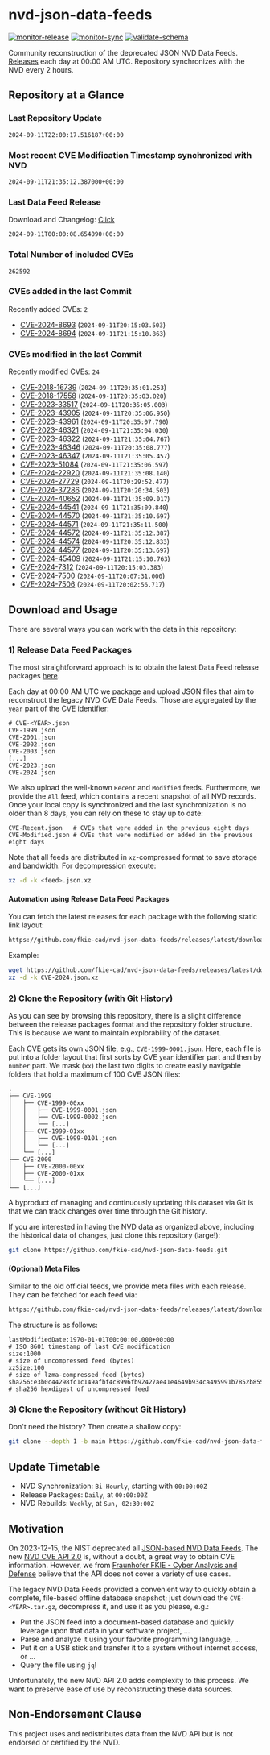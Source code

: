# nvd-json-data-feeds

[![monitor-release](https://github.com/fkie-cad/nvd-json-data-feeds/actions/workflows/monitor_release.yml/badge.svg)](https://github.com/fkie-cad/nvd-json-data-feeds/actions/workflows/monitor_release.yml)
[![monitor-sync](https://github.com/fkie-cad/nvd-json-data-feeds/actions/workflows/monitor_sync.yml/badge.svg)](https://github.com/fkie-cad/nvd-json-data-feeds/actions/workflows/monitor_sync.yml)
[![validate-schema](https://github.com/fkie-cad/nvd-json-data-feeds/actions/workflows/validate_schema.yml/badge.svg)](https://github.com/fkie-cad/nvd-json-data-feeds/actions/workflows/validate_schema.yml)

Community reconstruction of the deprecated JSON NVD Data Feeds.
[Releases](https://github.com/fkie-cad/nvd-json-data-feeds/releases/latest) each day at 00:00 AM UTC.
Repository synchronizes with the NVD every 2 hours.

## Repository at a Glance

### Last Repository Update

```plain
2024-09-11T22:00:17.516187+00:00
```

### Most recent CVE Modification Timestamp synchronized with NVD

```plain
2024-09-11T21:35:12.387000+00:00
```

### Last Data Feed Release

Download and Changelog: [Click](https://github.com/fkie-cad/nvd-json-data-feeds/releases/latest)

```plain
2024-09-11T00:00:08.654090+00:00
```

### Total Number of included CVEs

```plain
262592
```

### CVEs added in the last Commit

Recently added CVEs: `2`

- [CVE-2024-8693](CVE-2024/CVE-2024-86xx/CVE-2024-8693.json) (`2024-09-11T20:15:03.503`)
- [CVE-2024-8694](CVE-2024/CVE-2024-86xx/CVE-2024-8694.json) (`2024-09-11T21:15:10.863`)


### CVEs modified in the last Commit

Recently modified CVEs: `24`

- [CVE-2018-16739](CVE-2018/CVE-2018-167xx/CVE-2018-16739.json) (`2024-09-11T20:35:01.253`)
- [CVE-2018-17558](CVE-2018/CVE-2018-175xx/CVE-2018-17558.json) (`2024-09-11T20:35:03.020`)
- [CVE-2023-33517](CVE-2023/CVE-2023-335xx/CVE-2023-33517.json) (`2024-09-11T20:35:05.003`)
- [CVE-2023-43905](CVE-2023/CVE-2023-439xx/CVE-2023-43905.json) (`2024-09-11T20:35:06.950`)
- [CVE-2023-43961](CVE-2023/CVE-2023-439xx/CVE-2023-43961.json) (`2024-09-11T20:35:07.790`)
- [CVE-2023-46321](CVE-2023/CVE-2023-463xx/CVE-2023-46321.json) (`2024-09-11T21:35:04.030`)
- [CVE-2023-46322](CVE-2023/CVE-2023-463xx/CVE-2023-46322.json) (`2024-09-11T21:35:04.767`)
- [CVE-2023-46346](CVE-2023/CVE-2023-463xx/CVE-2023-46346.json) (`2024-09-11T20:35:08.777`)
- [CVE-2023-46347](CVE-2023/CVE-2023-463xx/CVE-2023-46347.json) (`2024-09-11T21:35:05.457`)
- [CVE-2023-51084](CVE-2023/CVE-2023-510xx/CVE-2023-51084.json) (`2024-09-11T21:35:06.597`)
- [CVE-2024-22920](CVE-2024/CVE-2024-229xx/CVE-2024-22920.json) (`2024-09-11T21:35:08.140`)
- [CVE-2024-27729](CVE-2024/CVE-2024-277xx/CVE-2024-27729.json) (`2024-09-11T20:29:52.477`)
- [CVE-2024-37286](CVE-2024/CVE-2024-372xx/CVE-2024-37286.json) (`2024-09-11T20:20:34.503`)
- [CVE-2024-40652](CVE-2024/CVE-2024-406xx/CVE-2024-40652.json) (`2024-09-11T21:35:09.017`)
- [CVE-2024-44541](CVE-2024/CVE-2024-445xx/CVE-2024-44541.json) (`2024-09-11T21:35:09.840`)
- [CVE-2024-44570](CVE-2024/CVE-2024-445xx/CVE-2024-44570.json) (`2024-09-11T21:35:10.697`)
- [CVE-2024-44571](CVE-2024/CVE-2024-445xx/CVE-2024-44571.json) (`2024-09-11T21:35:11.500`)
- [CVE-2024-44572](CVE-2024/CVE-2024-445xx/CVE-2024-44572.json) (`2024-09-11T21:35:12.387`)
- [CVE-2024-44574](CVE-2024/CVE-2024-445xx/CVE-2024-44574.json) (`2024-09-11T20:35:12.833`)
- [CVE-2024-44577](CVE-2024/CVE-2024-445xx/CVE-2024-44577.json) (`2024-09-11T20:35:13.697`)
- [CVE-2024-45409](CVE-2024/CVE-2024-454xx/CVE-2024-45409.json) (`2024-09-11T21:15:10.763`)
- [CVE-2024-7312](CVE-2024/CVE-2024-73xx/CVE-2024-7312.json) (`2024-09-11T20:15:03.383`)
- [CVE-2024-7500](CVE-2024/CVE-2024-75xx/CVE-2024-7500.json) (`2024-09-11T20:07:31.000`)
- [CVE-2024-7506](CVE-2024/CVE-2024-75xx/CVE-2024-7506.json) (`2024-09-11T20:02:56.717`)


## Download and Usage

There are several ways you can work with the data in this repository:

### 1) Release Data Feed Packages

The most straightforward approach is to obtain the latest Data Feed release packages [here](https://github.com/fkie-cad/nvd-json-data-feeds/releases/latest).

Each day at 00:00 AM UTC we package and upload JSON files that aim to reconstruct the legacy NVD CVE Data Feeds.
Those are aggregated by the `year` part of the CVE identifier:

```
# CVE-<YEAR>.json
CVE-1999.json
CVE-2001.json
CVE-2002.json
CVE-2003.json
[...]
CVE-2023.json
CVE-2024.json
```

We also upload the well-known `Recent` and `Modified` feeds.
Furthermore, we provide the `All` feed, which contains a recent snapshot of all NVD records.
Once your local copy is synchronized and the last synchronization is no older than 8 days, you can rely on these to stay up to date:

```plain
CVE-Recent.json   # CVEs that were added in the previous eight days
CVE-Modified.json # CVEs that were modified or added in the previous eight days
```

Note that all feeds are distributed in `xz`-compressed format to save storage and bandwidth.
For decompression execute:

```sh
xz -d -k <feed>.json.xz
```

#### Automation using Release Data Feed Packages

You can fetch the latest releases for each package with the following static link layout:

```sh
https://github.com/fkie-cad/nvd-json-data-feeds/releases/latest/download/CVE-<YEAR>.json.xz
```

Example:

```sh
wget https://github.com/fkie-cad/nvd-json-data-feeds/releases/latest/download/CVE-2024.json.xz
xz -d -k CVE-2024.json.xz
```

### 2) Clone the Repository (with Git History)

As you can see by browsing this repository, there is a slight difference between the release packages format and the repository folder structure.
This is because we want to maintain explorability of the dataset.

Each CVE gets its own JSON file, e.g., `CVE-1999-0001.json`.
Here, each file is put into a folder layout that first sorts by CVE `year` identifier part and then by `number` part.
We mask (`xx`) the last two digits to create easily navigable folders that hold a maximum of 100 CVE JSON files:

```plain
.
├── CVE-1999
│   ├── CVE-1999-00xx
│   │   ├── CVE-1999-0001.json
│   │   ├── CVE-1999-0002.json
│   │   └── [...]
│   ├── CVE-1999-01xx
│   │   ├── CVE-1999-0101.json
│   │   └── [...]
│   └── [...]
├── CVE-2000
│   ├── CVE-2000-00xx
│   ├── CVE-2000-01xx
│   └── [...]
└── [...]
```

A byproduct of managing and continuously updating this dataset via Git is that we can track changes over time through the Git history.

If you are interested in having the NVD data as organized above, including the historical data of changes, just clone this repository (large!):

```sh
git clone https://github.com/fkie-cad/nvd-json-data-feeds.git
```

#### (Optional) Meta Files

Similar to the old official feeds, we provide meta files with each release. They can be fetched for each feed via:

```sh
https://github.com/fkie-cad/nvd-json-data-feeds/releases/latest/download/CVE-<YEAR>.meta
```

The structure is as follows:

```plain
lastModifiedDate:1970-01-01T00:00:00.000+00:00                          # ISO 8601 timestamp of last CVE modification
size:1000                                                               # size of uncompressed feed (bytes)
xzSize:100                                                              # size of lzma-compressed feed (bytes)
sha256:e3b0c44298fc1c149afbf4c8996fb92427ae41e4649b934ca495991b7852b855 # sha256 hexdigest of uncompressed feed
```

### 3) Clone the Repository (without Git History)

Don't need the history? Then create a shallow copy:

```sh
git clone --depth 1 -b main https://github.com/fkie-cad/nvd-json-data-feeds.git
```


## Update Timetable

* NVD Synchronization: `Bi-Hourly`, starting with `00:00:00Z`
* Release Packages: `Daily`, at `00:00:00Z`
* NVD Rebuilds: `Weekly`, at `Sun, 02:30:00Z`


## Motivation

On 2023-12-15, the NIST deprecated all [JSON-based NVD Data Feeds](https://nvd.nist.gov/vuln/data-feeds#divRetirementBanner-1).
The new [NVD CVE API 2.0](https://nvd.nist.gov/developers/vulnerabilities) is, without a doubt, a great way to obtain CVE information.
However, we from [Fraunhofer FKIE - Cyber Analysis and Defense](https://www.fkie.fraunhofer.de/en/departments/cad.html) believe that the API does not cover a variety of use cases.

The legacy NVD Data Feeds provided a convenient way to quickly obtain a complete, file-based offline database snapshot; just download the `CVE-<YEAR>.tar.gz`, decompress it, and use it as you please, e.g.:

- Put the JSON feed into a document-based database and quickly leverage upon that data in your software project, ...
- Parse and analyze it using your favorite programming language, ...
- Put it on a USB stick and transfer it to a system without internet access, or ...
- Query the file using `jq`!

Unfortunately, the new NVD API 2.0 adds complexity to this process.
We want to preserve ease of use by reconstructing these data sources.

## Non-Endorsement Clause

This project uses and redistributes data from the NVD API but is not endorsed or certified by the NVD.